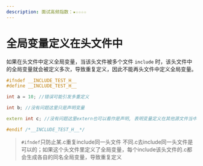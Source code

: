 ```yaml
---
description: 面试高频指数：★☆☆☆☆
---
```


# 全局变量定义在头文件中

 如果在头文件中定义全局变量，当该头文件被多个文件 `include` 时，该头文件中的全局变量就会被定义多次，导致重复定义，因此不能再头文件中定义全局变量。

```cpp
#ifndef __INCLUDE_TEST_H__
#define __INCLUDE_TEST_H__

int a = 10; //错误可能引发多重定义

int b; //没有问题这里只是声明变量

extern int c; //没有问题这里extern也可以看作是声明, 表明变量定义在其他源文件当中

#endif /*__INCLUDE_TEST_H__*/
```

> `#ifndef`只防止某.c重复include同一头文件 不同.c去include同一头文件是可以的；如果这个头文件里定义了全局变量，每个include该头文件的.c都会生成各自的同名全局变量，导致重复定义

